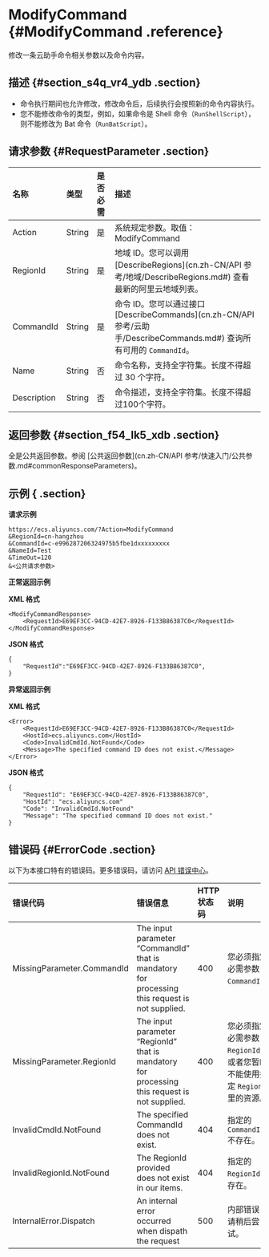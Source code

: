 # ModifyCommand {#ModifyCommand .reference}

修改一条云助手命令相关参数以及命令内容。

## 描述 {#section_s4q_vr4_ydb .section}

-   命令执行期间也允许修改，修改命令后，后续执行会按照新的命令内容执行。
-   您不能修改命令的类型，例如，如果命令是 Shell 命令（`RunShellScript`），则不能修改为 Bat 命令（`RunBatScript`）。

## 请求参数 {#RequestParameter .section}

|名称|类型|是否必需|描述|
|:-|:-|:---|:-|
|Action|String|是|系统规定参数。取值：ModifyCommand|
|RegionId|String|是|地域 ID。您可以调用 [DescribeRegions](cn.zh-CN/API 参考/地域/DescribeRegions.md#) 查看最新的阿里云地域列表。|
|CommandId|String|是|命令 ID。您可以通过接口 [DescribeCommands](cn.zh-CN/API 参考/云助手/DescribeCommands.md#) 查询所有可用的 `CommandId`。|
|Name|String|否|命令名称，支持全字符集。长度不得超过 30 个字符。|
|Description|String|否|命令描述，支持全字符集。长度不得超过100个字符。|

## 返回参数 {#section_f54_lk5_xdb .section}

全是公共返回参数。参阅 [公共返回参数](cn.zh-CN/API 参考/快速入门/公共参数.md#commonResponseParameters)。

## 示例 { .section}

**请求示例** 

```
https://ecs.aliyuncs.com/?Action=ModifyCommand
&RegionId=cn-hangzhou
&CommandId=c-e996287206324975b5fbe1dxxxxxxxxx
&NameId=Test
&TimeOut=120
&<公共请求参数>
```

**正常返回示例** 

**XML 格式**

```
<ModifyCommandResponse>
    <RequestId>E69EF3CC-94CD-42E7-8926-F133B86387C0</RequestId>
</ModifyCommandResponse>
```

 **JSON 格式** 

```
{
    "RequestId":"E69EF3CC-94CD-42E7-8926-F133B86387C0",
}
```

**异常返回示例** 

**XML 格式**

```
<Error>
    <RequestId>E69EF3CC-94CD-42E7-8926-F133B86387C0</RequestId>
    <HostId>ecs.aliyuncs.com</HostId>
    <Code>InvalidCmdId.NotFound</Code>
    <Message>The specified command ID does not exist.</Message>
</Error>
```

**JSON 格式** 

```
{
    "RequestId": "E69EF3CC-94CD-42E7-8926-F133B86387C0",
    "HostId": "ecs.aliyuncs.com"
    "Code": "InvalidCmdId.NotFound"
    "Message": "The specified command ID does not exist."
}
```

## 错误码 {#ErrorCode .section}

以下为本接口特有的错误码。更多错误码，请访问 [API 错误中心](https://error-center.aliyun.com/status/product/Ecs)。

|错误代码|错误信息|HTTP 状态码|说明|
|:---|:---|:-------|:-|
|MissingParameter.CommandId|The input parameter “CommandId” that is mandatory for processing this request is not supplied.|400|您必须指定必需参数 `CommandId`。|
|MissingParameter.RegionId|The input parameter “RegionId” that is mandatory for processing this request is not supplied.|400|您必须指定必需参数 `RegionId`，或者您暂时不能使用指定 `RegionId` 里的资源。|
|InvalidCmdId.NotFound|The specified CommandId does not exist.|404|指定的 `CommandId` 不存在。|
|InvalidRegionId.NotFound|The RegionId provided does not exist in our items.|404|指定的 `RegionId` 不存在。|
|InternalError.Dispatch|An internal error occurred when dispath the request|500|内部错误，请稍后尝试。|

